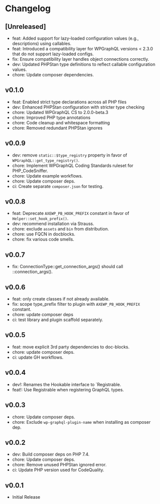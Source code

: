 # Changelog

## [Unreleased]
* feat: Added support for lazy-loaded configuration values (e.g., descriptions) using callables.
* feat: Introduced a compatibility layer for WPGraphQL versions < 2.3.0 that do not support lazy-loaded configs.
* fix: Ensure compatibility layer handles object connections correctly.
* dev: Updated PHPStan type definitions to reflect callable configuration values.
* chore: Update composer dependencies.

## v0.1.0
* feat: Enabled strict type declarations across all PHP files
* dev: Enhanced PHPStan configuration with stricter type checking
* chore: Updated WPGraphQL CS to 2.0.0-beta.3
* chore: Improved PHP type annotations
* chore: Code cleanup and whitespace formatting
* chore: Removed redundant PHPStan ignores

## v0.0.9
* dev: remove `static::$type_registry` property in favor of `WPGraphQL::get_type_registry()`.
* chore: Implement WPGraphQL Coding Standards ruleset for PHP_CodeSniffer.
* chore: Update example workflows.
* chore: Update composer deps.
* ci: Create separate `composer.json` for testing.

## v0.0.8
* feat: Deprecate `AXEWP_PB_HOOK_PREFIX` constant in favor of `Helper::set_hook_prefix()`.
* dev: recommend installation via Strauss.
* chore: exclude `assets` and `bin` from distribution.
* chore: use FQCN in docblocks.
* chore: fix various code smells.

## v0.0.7
* fix: ConnectionType::get_connection_args() should call ::connection_args().

## v0.0.6
* feat: only create classes if not already available.
* fix: scope type_prefix filter to plugin with `AXEWP_PB_HOOK_PREFIX` constant.
* chore: update composer deps
* ci: test library and plugin scaffold separately.

## v0.0.5
* feat: move explicit 3rd party dependencies to doc-blocks.
* chore: update composer deps.
* ci: update GH workflows. 

## v0.0.4
* dev!: Renames the Hookable interface to `Registrable.
* feat!: Use Registrable when registering GraphQL types.

## v0.0.3
* chore: Update composer deps.
* chore: Exclude `wp-graphql-plugin-name` when installing as composer dep.

## v0.0.2
* dev: Build composer deps on PHP 7.4.
* chore: Update composer deps.
* chore: Remove unused PHPStan ignored error.
* ci: Update PHP version used for CodeQuality.

## v0.0.1
* Initial Release
